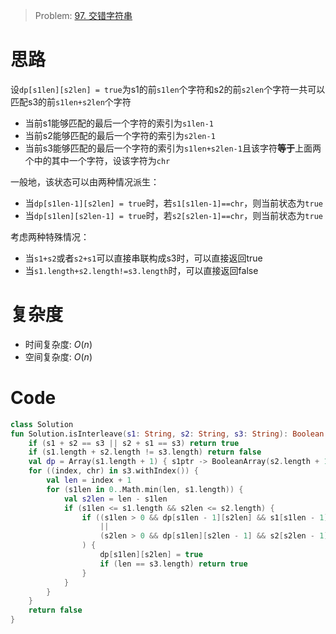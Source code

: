 > Problem: [97. 交错字符串](https://leetcode.cn/problems/interleaving-string/description/)

# 思路
设`dp[s1len][s2len] = true`为s1的前`s1len`个字符和s2的前`s2len`个字符一共可以匹配s3的前`s1len+s2len`个字符
- 当前s1能够匹配的最后一个字符的索引为`s1len-1`
- 当前s2能够匹配的最后一个字符的索引为`s2len-1`
- 当前s3能够匹配的最后一个字符的索引为`s1len+s2len-1`且该字符**等于**上面两个中的其中一个字符，设该字符为`chr`

一般地，该状态可以由两种情况派生：
- 当`dp[s1len-1][s2len] = true`时，若`s1[s1len-1]==chr`，则当前状态为`true`
- 当`dp[s1len][s2len-1] = true`时，若`s2[s2len-1]==chr`，则当前状态为`true`

考虑两种特殊情况：
- 当`s1+s2`或者`s2+s1`可以直接串联构成s3时，可以直接返回true
- 当`s1.length+s2.length!=s3.length`时，可以直接返回false

# 复杂度
- 时间复杂度:  $O(n)$
- 空间复杂度:  $O(n)$

# Code
```Kotlin []
class Solution
fun Solution.isInterleave(s1: String, s2: String, s3: String): Boolean {
    if (s1 + s2 == s3 || s2 + s1 == s3) return true
    if (s1.length + s2.length != s3.length) return false
    val dp = Array(s1.length + 1) { s1ptr -> BooleanArray(s2.length + 1) { s2ptr -> s1ptr == 0 && s2ptr == 0 } }
    for ((index, chr) in s3.withIndex()) {
        val len = index + 1
        for (s1len in 0..Math.min(len, s1.length)) {
            val s2len = len - s1len
            if (s1len <= s1.length && s2len <= s2.length) {
                if ((s1len > 0 && dp[s1len - 1][s2len] && s1[s1len - 1] == chr)
                    ||
                    (s2len > 0 && dp[s1len][s2len - 1] && s2[s2len - 1] == chr)
                ) {
                    dp[s1len][s2len] = true
                    if (len == s3.length) return true
                }
            }
        }
    }
    return false
}
```
